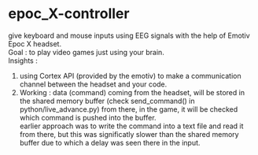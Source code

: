 # epoc_X-controller
give keyboard and mouse inputs using EEG signals with the help of Emotiv Epoc X headset.\
Goal : to play video games just using your brain.\
Insights :
1. using Cortex API (provided by the emotiv) to make a communication channel between the headset and your code.
2. Working : data (command) coming from the headset, will be stored in the shared memory buffer (check send_command() in python/live_advance.py) from there, in the game, it will be checked which command is pushed into the buffer.\
earlier approach was to write the command into a text file and read it from there, but this was significatly slower than the shared memory buffer due to which a delay was seen there in the input.
